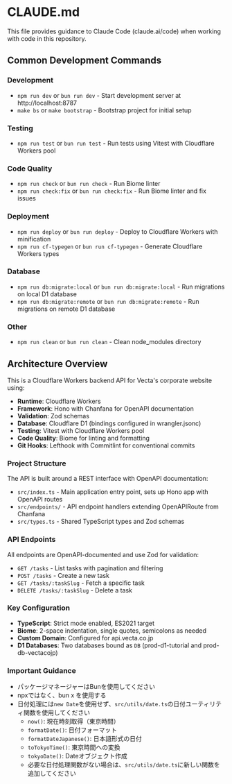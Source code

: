 # CLAUDE.md

This file provides guidance to Claude Code (claude.ai/code) when working with code in this repository.

## Common Development Commands

### Development
- `npm run dev` or `bun run dev` - Start development server at http://localhost:8787
- `make bs` or `make bootstrap` - Bootstrap project for initial setup

### Testing
- `npm run test` or `bun run test` - Run tests using Vitest with Cloudflare Workers pool

### Code Quality
- `npm run check` or `bun run check` - Run Biome linter
- `npm run check:fix` or `bun run check:fix` - Run Biome linter and fix issues

### Deployment
- `npm run deploy` or `bun run deploy` - Deploy to Cloudflare Workers with minification
- `npm run cf-typegen` or `bun run cf-typegen` - Generate Cloudflare Workers types

### Database
- `npm run db:migrate:local` or `bun run db:migrate:local` - Run migrations on local D1 database
- `npm run db:migrate:remote` or `bun run db:migrate:remote` - Run migrations on remote D1 database

### Other
- `npm run clean` or `bun run clean` - Clean node_modules directory

## Architecture Overview

This is a Cloudflare Workers backend API for Vecta's corporate website using:

- **Runtime**: Cloudflare Workers
- **Framework**: Hono with Chanfana for OpenAPI documentation
- **Validation**: Zod schemas
- **Database**: Cloudflare D1 (bindings configured in wrangler.jsonc)
- **Testing**: Vitest with Cloudflare Workers pool
- **Code Quality**: Biome for linting and formatting
- **Git Hooks**: Lefthook with Commitlint for conventional commits

### Project Structure

The API is built around a REST interface with OpenAPI documentation:

- `src/index.ts` - Main application entry point, sets up Hono app with OpenAPI routes
- `src/endpoints/` - API endpoint handlers extending OpenAPIRoute from Chanfana
- `src/types.ts` - Shared TypeScript types and Zod schemas

### API Endpoints

All endpoints are OpenAPI-documented and use Zod for validation:
- `GET /tasks` - List tasks with pagination and filtering
- `POST /tasks` - Create a new task
- `GET /tasks/:taskSlug` - Fetch a specific task
- `DELETE /tasks/:taskSlug` - Delete a task

### Key Configuration

- **TypeScript**: Strict mode enabled, ES2021 target
- **Biome**: 2-space indentation, single quotes, semicolons as needed
- **Custom Domain**: Configured for api.vecta.co.jp
- **D1 Databases**: Two databases bound as `DB` (prod-d1-tutorial and prod-db-vectacojp)

### Important Guidance

- パッケージマネージャーはBunを使用してください
- npxではなく、bun x を使用する
- 日付処理には`new Date`を使用せず、`src/utils/date.ts`の日付ユーティリティ関数を使用してください
  - `now()`: 現在時刻取得（東京時間）
  - `formatDate()`: 日付フォーマット
  - `formatDateJapanese()`: 日本語形式の日付
  - `toTokyoTime()`: 東京時間への変換
  - `tokyoDate()`: Dateオブジェクト作成
  - 必要な日付処理関数がない場合は、`src/utils/date.ts`に新しい関数を追加してください